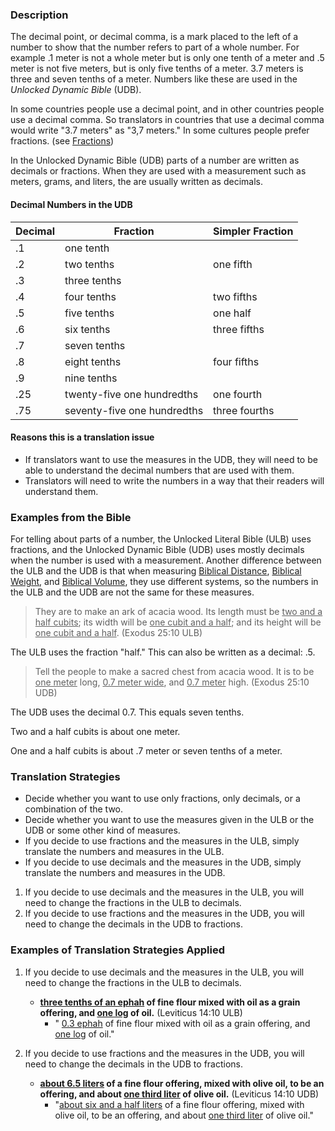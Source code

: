 
### Description

The decimal point, or decimal comma, is a mark placed to the left of a number to show that the number refers to part of a whole number. For example .1 meter is not a whole meter but is only one tenth of a meter and .5 meter is not five meters, but is only five tenths of a meter. 3.7 meters is three and seven tenths of a meter. Numbers like these are used in the *Unlocked Dynamic Bible* (UDB).

In some countries people use a decimal point, and in other countries people use a decimal comma. So translators in countries that use a decimal comma would write "3.7 meters" as "3,7 meters." In some cultures people prefer fractions. (see [Fractions](../translate-fraction/01.md))

In the Unlocked Dynamic Bible (UDB) parts of a number are written as decimals or fractions. When they are used with a measurement such as meters, grams, and liters, the are usually written as decimals.

#### Decimal Numbers in the UDB

| Decimal | Fraction  | Simpler Fraction  |
| -------- | -------- | -------- |
|.1 |one tenth |  |
|.2 |two tenths | one fifth |
|.3 |three tenths |  |
|.4 |four tenths | two fifths|
|.5 |five tenths | one half |
|.6 |six tenths | three fifths |
|.7 |seven tenths |   |
|.8 |eight tenths | four fifths |
|.9 |nine tenths |  |
|.25 |twenty-five one hundredths | one fourth |
|.75 |seventy-five one hundredths | three fourths |


#### Reasons this is a translation issue

* If translators want to use the measures in the UDB, they will need to be able to understand the decimal numbers that are used with them.
* Translators will need to write the numbers in a way that their readers will understand them.

### Examples from the Bible

For telling about parts of a number, the Unlocked Literal Bible (ULB) uses fractions, and the Unlocked Dynamic Bible (UDB) uses mostly decimals when the number is used with a measurement. Another difference between the ULB and the UDB is that when measuring [Biblical Distance](../translate-bdistance/01.md), [Biblical Weight](../translate-bweight/01.md), and [Biblical Volume](../translate-bvolume/01.md), they use different systems, so the numbers in the ULB and the UDB are not the same for these measures.
>They are to make an ark of acacia wood. Its length must be <u>two and a half cubits</u>; its width will be <u>one cubit and a half</u>; and its height will be <u>one cubit and a half</u>.  (Exodus 25:10 ULB)

The ULB uses the fraction "half." This can also be written as a decimal: .5.
>Tell the people to make a sacred chest from acacia wood. It is to be <u>one meter</u> long, <u>0.7 meter wide</u>, and <u>0.7 meter</u> high. (Exodus 25:10 UDB)

The UDB uses the decimal 0.7. This equals seven tenths.

Two and a half cubits is about one meter.

One and a half cubits is about .7 meter or seven tenths of a meter.

### Translation Strategies

* Decide whether you want to use only fractions, only decimals, or a combination of the two.
* Decide whether you want to use the measures given in the ULB or the UDB or some other kind of measures.
* If you decide to use fractions and the measures in the ULB, simply translate the numbers and measures in the  ULB.
* If you decide to use decimals and the measures in the UDB, simply translate the numbers and measures in the UDB.


1. If you decide to use decimals and the measures in the ULB, you will need to change the fractions in the ULB to decimals.
1. If you decide to use fractions and the measures in the UDB, you will need to change the decimals in the UDB to fractions.

### Examples of Translation Strategies Applied

1. If you decide to use decimals and the measures in the ULB, you will need to change the fractions in the ULB to decimals.

    * **<u>three tenths of an ephah</u> of fine flour mixed with oil as a grain offering, and <u>one log</u> of oil.** (Leviticus 14:10 ULB)
        * " <u>0.3 ephah</u> of fine flour mixed with oil as a grain offering, and <u>one log</u> of oil."

2. If you decide to use fractions and the measures in the UDB, you will need to change the decimals in the UDB to fractions.

    * **<u>about 6.5 liters</u> of a fine flour offering, mixed with olive oil, to be an offering, and about <u>one third liter</u> of olive oil.** (Leviticus 14:10 UDB)
        * "<u>about six and a half liters</u> of a fine flour offering, mixed with olive oil, to be an offering, and about <u>one third liter</u> of olive oil."

